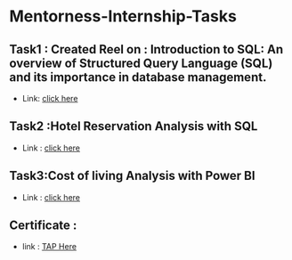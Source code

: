 # Mentorness-Internship-Tasks

## Task1 : Created Reel on :  Introduction to SQL: An overview of Structured Query Language (SQL) and its importance in database management.
- Link: [click here]()
  
## Task2 :Hotel Reservation Analysis with SQL
- Link : [click here]()

## Task3:Cost of living Analysis with Power BI
- Link : [click here]()
  
## Certificate : 
- link : [TAP Here]()
